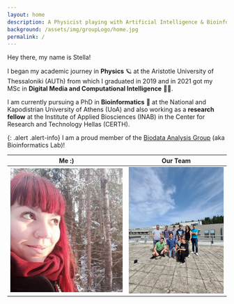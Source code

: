 ```yaml
---
layout: home
description: A Physicist playing with Artificial Intelligence & Bioinformatics
background: /assets/img/groupLogo/home.jpg
permalink: /
---
```



Hey there, my name is Stella! 
    
I began my academic journey in **Physics** 🪐 at the Aristotle University of Thessaloniki (AUTh) from which I graduated in 2019 and in 2021 got my MSc in **Digital Media and Computational Intelligence** 👩‍💻.
    
I am currently pursuing a PhD in **Bioinformatics** 🧬 at the National and Kapodistrian University of Athens (UoA) and also working as a **research fellow** at the Institute of Applied Biosciences (INAB) in the Center for Research and Technology Hellas (CERTH). 
    
{: .alert .alert-info}
I am a proud member of the [Biodata Analysis Group](https://biodataanalysisgroup.github.io/) (aka Bioinformatics Lab)!
    


Me :)            |  Our Team
:-------------------------:|:-------------------------:
<img src="/assets/img/team/sfragkoul.jpg" alt="Photo taken in Espoo, Finland" width="300"/>  |   <img src="/assets/img/team/team.jpg" alt="Photo taken in INAB@CERTH" width="250"/>
